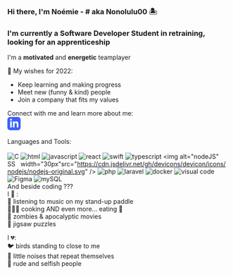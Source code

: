 ### Hi there, I'm Noémie - # aka Nonolulu00 🏝

### I'm currently a Software Developer Student in retraining, looking for an apprenticeship

I'm a **motivated** and **energetic** teamplayer  

💫 My wishes for 2022: <br/>
   * Keep learning and making progress <br/>
   * Meet new (funny & kind) people<br/>
   * Join a company that fits my values<br/>


Connect with me and learn more about me:<br/>
[<img width= "30px" src="https://github.com/Nonolulu00/Nonolulu00/blob/main/img/iconmonstr-linkedin-3-72.png"/>](https://www.linkedin.com/in/noemieragot)

Languages and Tools:<br/>
<br/>
<img alt="html" width="30px" src="https://cdn.jsdelivr.net/gh/devicons/devicon/icons/html5/html5-original.svg" />
<img alt="CSS" style="float: left" width="30px" src="https://cdn.jsdelivr.net/gh/devicons/devicon/icons/css3/css3-original.svg" />
<img alt="javascript" width="30px" src="https://cdn.jsdelivr.net/gh/devicons/devicon/icons/javascript/javascript-plain.svg" />
<img alt="react" width="30px" src="https://cdn.jsdelivr.net/gh/devicons/devicon/icons/react/react-original.svg" />
<img alt="swift" width="30px" src="https://cdn.jsdelivr.net/gh/devicons/devicon/icons/swift/swift-original.svg" />
<img alt="typescript" width="30px" src="https://cdn.jsdelivr.net/gh/devicons/devicon/icons/typescript/typescript-original.svg" />
<img alt="nodeJS" width="30px"src="https://cdn.jsdelivr.net/gh/devicons/devicon/icons/nodejs/nodejs-original.svg" />
<img alt="php" width="30px" src="https://cdn.jsdelivr.net/gh/devicons/devicon/icons/php/php-plain.svg" />
<img alt="laravel" width="30px" src="https://cdn.jsdelivr.net/gh/devicons/devicon/icons/laravel/laravel-plain-wordmark.svg" />
<img alt="docker" width="30px" src="https://cdn.jsdelivr.net/gh/devicons/devicon/icons/docker/docker-original.svg" />
<img alt="visual code" width="30px" src="https://cdn.jsdelivr.net/gh/devicons/devicon/icons/vscode/vscode-original.svg" />
<img alt="Figma" width="30px" src="https://cdn.jsdelivr.net/gh/devicons/devicon/icons/figma/figma-original.svg" />
<img alt="mySQL" width="30px" src="https://cdn.jsdelivr.net/gh/devicons/devicon/icons/mysql/mysql-original-wordmark.svg" />
<br/>
And beside coding ???<br/>
I 💛 :<br/>
   🌊 listening to music on my stand-up paddle<br/>
   👩🏻‍🍳 cooking AND even more... eating 🍝 <br/>
   🎥 zombies & apocalyptic movies <br/>
   🧩 jigsaw puzzles<br/>

I 💔:<br/>
   🐦 birds standing to close to me<br/>
   🤯 little noises that repeat themselves<br/>
   🤬 rude and selfish people<br/>
